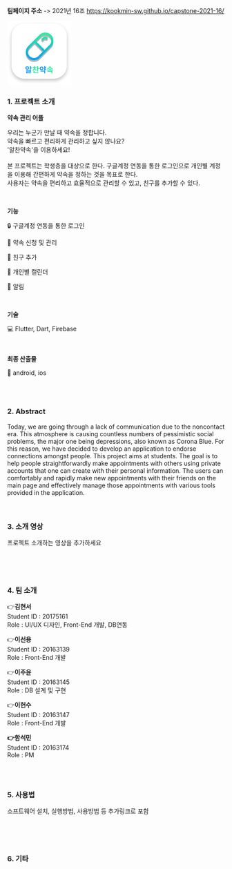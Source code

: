 **팀페이지 주소** -> 2021년 16조 https://kookmin-sw.github.io/capstone-2021-16/

![img2](./img2.png)

### 1. 프로젝트 소개

  **약속 관리 어플**

우리는 누군가 만날 때 약속을 정합니다. <br>
약속을 빠르고 편리하게 관리하고 싶지 않나요? <br> 
'알찬약속'을 이용하세요! <br>
<br>
본 프로젝트는 학생층을 대상으로 한다. 구글계정 연동을 통한 로그인으로 개인별 계정을 이용해 간편하게 약속을 정하는 것을 목표로 한다.<br>
사용자는 약속을 편리하고 효율적으로 관리할 수 있고, 친구를 추가할 수 있다.

<br>

**기능** 

:lock: 구글계정 연동을 통한 로그인

:pushpin: 약속 신청 및 관리

:couple: 친구 추가

:calendar: 개인별 캘린더

:bell: 알림



<br>

**기술**

:computer: Flutter, Dart, Firebase

<br>

**최종 산출물**

:iphone: android, ios

<br>
<br>

### 2. Abstract<br>
Today, we are going through a lack of communication due to the noncontact era. This atmosphere is causing countless numbers of pessimistic social problems, the major one being depressions, also known as Corona Blue. For this reason, we have decided to develop an application to endorse connections amongst people. This project aims at students. The goal is to help people straightforwardly make appointments with others using private accounts that one can create with their personal information. The users can comfortably and rapidly make new appointments with their friends on the main page and effectively manage those appointments with various tools provided in the application.
<br>
<br>
<br>

### 3. 소개 영상

프로젝트 소개하는 영상을 추가하세요

<br>
<br>
<br>

### 4. 팀 소개

:point_right:**김현서**   
   Student ID : 20175161   
   Role : UI/UX 디자인, Front-End 개발, DB연동
  <br>   

:point_right:**이선용**<br>
Student ID : 20163139 <br>
Role : Front-End 개발
   <br>

:point_right:**이주윤**<br>
Student ID : 20163145 <br>
Role : DB 설계 및 구현
   <br>

:point_right:**이헌수** <br>
Student ID : 20163147 <br>
Role : Front-End 개발
   <br>    

**:point_right:함석민** <br>
Student ID : 20163174 <br>
Role : PM

   <br>
   <br>

### 5. 사용법

소프트웨어 설치, 실행방법, 사용방법 등 추가링크로 포함


<br>
<br>
<br>

### 6. 기타



